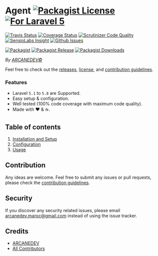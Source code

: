 # Agent  [![Packagist License][badge_license]](LICENSE.md) [![For Laravel 5][badge_laravel]][link-github-repo]

[![Travis Status][badge_build]][link-travis]
[![Coverage Status][badge_coverage]][link-scrutinizer]
[![Scrutinizer Code Quality][badge_quality]][link-scrutinizer]
[![SensioLabs Insight][badge_insight]][link-insight]
[![Github Issues][badge_issues]][link-github-issues]

[![Packagist][badge_package]][link-packagist]
[![Packagist Release][badge_release]][link-packagist]
[![Packagist Downloads][badge_downloads]][link-packagist]

*By [ARCANEDEV&copy;](http://www.arcanedev.net/)*

Feel free to check out the [releases](https://github.com/ARCANEDEV/Agent/releases), [license](LICENSE.md), and [contribution guidelines](CONTRIBUTING.md).

### Features

  * Laravel `5.1` to `5.8` are Supported.
  * Easy setup & configuration.
  * Well tested (100% code coverage with maximum code quality).
  * Made with :heart: &amp; :coffee:.

## Table of contents

  1. [Installation and Setup](_docs/1-Installation-and-Setup.md)
  2. [Configuration](_docs/2-Configuration.md)
  3. [Usage](_docs/3-Usage.md)

## Contribution

Any ideas are welcome. Feel free to submit any issues or pull requests, please check the [contribution guidelines](CONTRIBUTING.md).

## Security

If you discover any security related issues, please email arcanedev.maroc@gmail.com instead of using the issue tracker.

## Credits

- [ARCANEDEV][link-author]
- [All Contributors][link-contributors]

[badge_license]:     https://img.shields.io/packagist/l/arcanedev/agent.svg?style=flat-square
[badge_laravel]:     https://img.shields.io/badge/Laravel-5.1%20to%205.8-orange.svg?style=flat-square
[badge_build]:       https://img.shields.io/travis/ARCANEDEV/Agent.svg?style=flat-square
[badge_coverage]:    https://img.shields.io/scrutinizer/coverage/g/ARCANEDEV/Agent.svg?style=flat-square
[badge_quality]:     https://img.shields.io/scrutinizer/g/ARCANEDEV/Agent.svg?style=flat-square
[badge_insight]:     https://img.shields.io/sensiolabs/i/23e75d0a-163b-4c4c-a31c-1c0c8d14a9c4.svg?style=flat-square
[badge_issues]:      https://img.shields.io/github/issues/ARCANEDEV/Agent.svg?style=flat-square
[badge_package]:     https://img.shields.io/badge/package-arcanedev/agent-blue.svg?style=flat-square
[badge_release]:     https://img.shields.io/packagist/v/arcanedev/agent.svg?style=flat-square
[badge_downloads]:   https://img.shields.io/packagist/dt/arcanedev/agent.svg?style=flat-square

[link-author]:        https://github.com/arcanedev-maroc
[link-github-repo]:   https://github.com/ARCANEDEV/Agent
[link-github-issues]: https://github.com/ARCANEDEV/Agent/issues
[link-contributors]:  https://github.com/ARCANEDEV/Agent/graphs/contributors
[link-packagist]:     https://packagist.org/packages/arcanedev/agent
[link-travis]:        https://travis-ci.org/ARCANEDEV/Agent
[link-scrutinizer]:   https://scrutinizer-ci.com/g/ARCANEDEV/Agent/?branch=master
[link-insight]:       https://insight.sensiolabs.com/projects/23e75d0a-163b-4c4c-a31c-1c0c8d14a9c4
